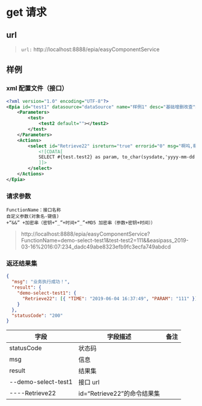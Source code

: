 # get 请求

## url

> `url:` http://localhost:8888/epia/easyComponentService

## 样例

### xml 配置文件（接口）

```xml
<?xml version="1.0" encoding="UTF-8"?>
<Epia id="test1" datasource="dataSource" name="样例1" desc="基础增删改查">
    <Parameters>
        <test>
            <test2 default=""></test2>
        </test>
    </Parameters>
    <Actions>
        <select id="Retrieve22" isreturn="true" errorid="0" msg="啊呜,有问题哦">
            <![CDATA[
            SELECT #{test.test2} as param, to_char(sysdate,'yyyy-mm-dd hh24:mi:ss') time from  dual
            ]]>
        </select>
    </Actions>
</Epia>
```

### 请求参数

`FunctionName：接口名称`  
`自定义参数(对象名-键值)`  
`+“&&” +加密串（密钥+“_”+时间+“_”+MD5 加密串（参数+密钥+时间））`

> http://localhost:8888/epia/easyComponentService?FunctionName=demo-select-test1&test-test2=111&&easipass_2019-03-16%2016:07:234_dadc49abe8323efb9fc3ecfa749abdcd

### 返还结果集

```json
{
  "msg": "业务执行成功！",
  "result": {
    "demo-select-test1": {
      "Retrieve22": [{ "TIME": "2019-06-04 16:37:49", "PARAM": "111" }]
    }
  },
  "statusCode": "200"
}
```

| 字段                | 字段描述                    | 备注 |
| ------------------- | --------------------------- | ---- |
| statusCode          | 状态码                      |
| msg                 | 信息                        |
| result              | 结果集                      |
| --demo-select-test1 | 接口 url                    |
| ----Retrieve22      | id=“Retrieve22”的命令结果集 |
